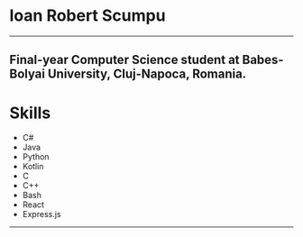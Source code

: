 # Ioan Robert Scumpu
---
Final-year Computer Science student at Babes-Bolyai University, Cluj-Napoca, Romania.
---
# Skills
- C#
- Java
- Python
- Kotlin
- C
- C++
- Bash
- React
- Express.js
---

